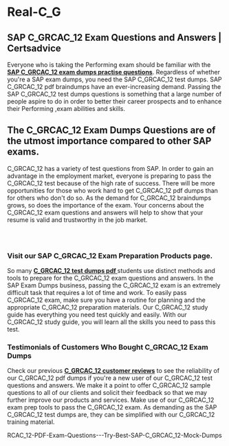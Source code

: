 # Real-C_G<h2><strong>SAP C_GRCAC_12 Exam Questions and Answers | Certsadvice</strong></h2> <p>Everyone who is taking the Performing exam should be familiar with the <a href="http://www.certsadvice.com/sap/c_grcac_12-practice-questions"><strong>SAP C_GRCAC_12 exam dumps practise questions</strong></a>. Regardless of whether you&#39;re a SAP exam dumps, you need the SAP C_GRCAC_12 test dumps. SAP C_GRCAC_12 pdf braindumps have an ever-increasing demand. Passing the SAP C_GRCAC_12 test dumps questions is something that a large number of people aspire to do in order to better their career prospects and to enhance their Performing ,exam abilities and skills.</p> <h2><strong>The C_GRCAC_12 Exam Dumps Questions are of the utmost importance compared to other SAP exams.</strong></h2> <p>C_GRCAC_12 has a variety of test questions from SAP. In order to gain an advantage in the employment market, everyone is preparing to pass the C_GRCAC_12 test because of the high rate of success. There will be more opportunities for those who work hard to get C_GRCAC_12 pdf dumps than for others who don&#39;t do so. As the demand for C_GRCAC_12 braindumps grows, so does the importance of the exam. Your concerns about the C_GRCAC_12 exam questions and answers will help to show that your resume is valid and trustworthy in the job market.</p> <p><a href="http://www.certsadvice.com/sap/c_grcac_12-practice-questions" style="display: block; padding: 1em 0; text-align: center; "><img alt="" src="https://1.bp.blogspot.com/-RUOr8Wn-CRk/YUYAxC8kcHI/AAAAAAAAAnw/F7BbdI3tw8QDj5z8iX0vQAioQzKiUxduwCLcBGAsYHQ/s0/unnamed.jpg" /></a></p> <h3><strong>Visit our SAP C_GRCAC_12 Exam Preparation Products page.</strong></h3> <p>So many <a href="http://www.certsadvice.com/sap/c_grcac_12-practice-questions"><strong>C_GRCAC_12 test dumps pdf </strong></a>students use distinct methods and tools to prepare for the C_GRCAC_12 exam questions and answers. In the SAP Exam Dumps business, passing the C_GRCAC_12 exam is an extremely difficult task that requires a lot of time and work. To easily pass C_GRCAC_12 exam, make sure you have a routine for planning and the appropriate C_GRCAC_12 preparation materials. Our C_GRCAC_12 study guide has everything you need test quickly and easily. With our C_GRCAC_12 study guide, you will learn all the skills you need to pass this test.</p> <h3><strong>Testimonials of Customers Who Bought C_GRCAC_12 Exam Dumps</strong></h3> <p>Check our previous <a href="http://www.certsadvice.com/sap/c_grcac_12-practice-questions"><strong>C_GRCAC_12 customer reviews</strong></a> to see the reliability of our C_GRCAC_12 pdf dumps if you&#39;re a new user of our C_GRCAC_12 test questions and answers. We make it a point to offer C_GRCAC_12 sample questions to all of our clients and solicit their feedback so that we may further improve our products and services. Make use of our C_GRCAC_12 exam prep tools to pass the C_GRCAC_12 exam. As demanding as the SAP C_GRCAC_12 test dumps are, they can be simplified with our C_GRCAC_12 training material.</p>RCAC_12-PDF-Exam-Questions---Try-Best-SAP-C_GRCAC_12-Mock-Dumps
